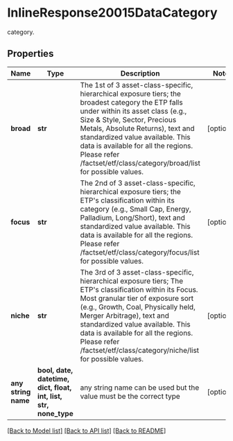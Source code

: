 # InlineResponse20015DataCategory

category.

## Properties
Name | Type | Description | Notes
------------ | ------------- | ------------- | -------------
**broad** | **str** | The 1st of 3 asset-class-specific, hierarchical exposure tiers; the broadest category the ETP falls under within its asset class (e.g., Size &amp; Style, Sector, Precious Metals, Absolute Returns), text and standardized value available. This data is available for all the regions. Please refer /factset/etf/class/category/broad/list for possible values. | [optional] 
**focus** | **str** | The 2nd of 3 asset-class-specific, hierarchical exposure tiers; the ETP&#39;s classification within its category (e.g., Small Cap, Energy, Palladium, Long/Short), text and standardized value available. This data is available for all the regions. Please refer /factset/etf/class/category/focus/list for possible values. | [optional] 
**niche** | **str** | The 3rd of 3 asset-class-specific, hierarchical exposure tiers; The ETP&#39;s classification within its Focus. Most granular tier of exposure sort (e.g., Growth, Coal, Physically held, Merger Arbitrage), text and standardized value available. This data is available for all the regions. Please refer /factset/etf/class/category/niche/list for possible values. | [optional] 
**any string name** | **bool, date, datetime, dict, float, int, list, str, none_type** | any string name can be used but the value must be the correct type | [optional]

[[Back to Model list]](../README.md#documentation-for-models) [[Back to API list]](../README.md#documentation-for-api-endpoints) [[Back to README]](../README.md)


